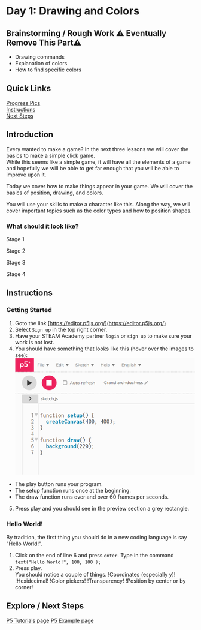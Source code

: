 <html>
<head>
<link rel="stylesheet" type="text/css" href = "style.css">
</head>
<body>

# Day 1: Drawing and Colors



## Brainstorming / Rough Work :warning: Eventually Remove This Part:warning:

- Drawing commands
- Explanation of colors
- How to find specific colors

## Quick Links
[Progress Pics](#what-should-it-look-like)  
[Instructions](#instructions)  
[Next Steps](#next-steps)  

## Introduction
Every wanted to make a game? In the next three lessons we will cover the basics to make a simple click game.  
While this seems like a simple game, it will have all the elements of a game and hopefully we will be able to get far enough that you will be able to improve upon it.

Today we cover how to make things appear in your game.  We will cover the basics of position, drawing, and colors.  

You will use your skills to make a character like this.  Along the way, we will cover important topics such as the color types and how to position shapes.


### What should it look like?
Stage 1

Stage 2

Stage 3 

Stage 4

## Instructions
### Getting Started
1. Goto the link [https://editor.p5js.org/](https://editor.p5js.org/)
2. Select `Sign up` in the top right corner.
3. Have your STEAM Academy partner `login` or `sign up` to make sure your work is not lost.
4. You should have something that looks like this (hover over the images to see): <img class = "instruction_img" src = "img/1_4.png">   
  - The play button runs your program.
  - The setup function runs once at the beginning.
  - The draw function runs over and over 60 frames per seconds.  
5. Press play and you should see in the preview section a grey rectangle.  
### Hello World!
By tradition, the first thing you should do in a new coding language is say "Hello World!".
1. Click on the end of line 6 and press `enter`. Type in the command `text("Hello World!", 100, 100 );`  
2. Press play.  
You should notice a couple of things. 
!Coordinates (especially y)!
!Hexidecimal!
!Color pickers!
!Transparency!
!Position by center or by corner!


## Explore / Next Steps 
[P5 Tutorials page](https://p5js.org/tutorials/)
[P5 Example page](https://p5js.org/examples/)
</body>
</html>